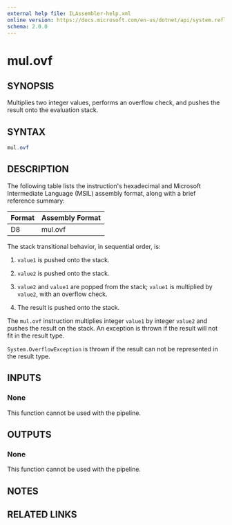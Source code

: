 ```yaml
---
external help file: ILAssembler-help.xml
online version: https://docs.microsoft.com/en-us/dotnet/api/system.reflection.emit.opcodes.mul_ovf
schema: 2.0.0
---
```


# mul.ovf

## SYNOPSIS

Multiplies two integer values, performs an overflow check, and pushes the result onto the evaluation stack.

## SYNTAX

```powershell
mul.ovf
```

## DESCRIPTION

The following table lists the instruction's hexadecimal and Microsoft Intermediate Language (MSIL) assembly format, along with a brief reference summary:

| Format | Assembly Format |
| ------ | --------------- |
| D8     | mul.ovf         |

 The stack transitional behavior, in sequential order, is:

1.  `value1` is pushed onto the stack.

2.  `value2` is pushed onto the stack.

3.  `value2` and `value1` are popped from the stack; `value1` is multiplied by `value2`, with an overflow check.

4.  The result is pushed onto the stack.

 The `mul.ovf` instruction multiplies integer `value1` by integer `value2` and pushes the result on the stack. An exception is thrown if the result will not fit in the result type.

 `System.OverflowException` is thrown if the result can not be represented in the result type.

## INPUTS

### None

This function cannot be used with the pipeline.

## OUTPUTS

### None

This function cannot be used with the pipeline.

## NOTES

## RELATED LINKS
